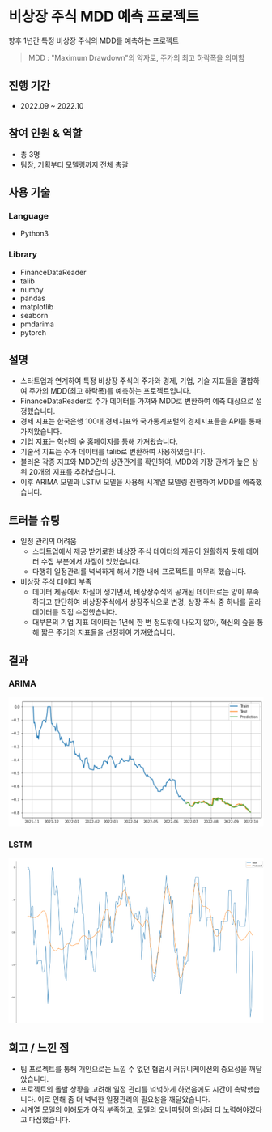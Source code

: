 # 비상장 주식 MDD 예측 프로젝트
향후 1년간 특정 비상장 주식의 MDD를 예측하는 프로젝트
> MDD : "Maximum Drawdown"의 약자로, 주가의 최고 하락폭을 의미함

## 진행 기간
- 2022.09 ~ 2022.10

## 참여 인원 & 역할
- 총 3명
- 팀장, 기획부터 모델링까지 전체 총괄

## 사용 기술
### Language
- Python3
### Library
- FinanceDataReader
- talib
- numpy
- pandas
- matplotlib
- seaborn
- pmdarima
- pytorch

## 설명
- 스타트업과 연계하여 특정 비상장 주식의 주가와 경제, 기업, 기술 지표들을 결합하여 주가의 MDD(최고 하락폭)를 예측하는 프로젝트입니다.
- FinanceDataReader로 주가 데이터를 가져와 MDD로 변환하여 예측 대상으로 설정했습니다.
- 경제 지표는 한국은행 100대 경제지표와 국가통계포털의 경제지표들을 API를 통해 가져왔습니다.
- 기업 지표는 혁신의 숲 홈페이지를 통해 가져왔습니다.
- 기술적 지표는 주가 데이터를 talib로 변환하여 사용하였습니다.
- 불러온 각종 지표와 MDD간의 상관관계를 확인하여, MDD와 가장 관계가 높은 상위 20개의 지표를 추려냈습니다.
- 이후 ARIMA 모델과 LSTM 모델을 사용해 시계열 모델링 진행하여 MDD를 예측했습니다.

## 트러블 슈팅
- 일정 관리의 어려움
    - 스타트업에서 제공 받기로한 비상장 주식 데이터의 제공이 원활하지 못해 데이터 수집 부분에서 차질이 있었습니다.
    - 다행히 일정관리를 넉넉하게 해서 기한 내에 프로젝트를 마무리 했습니다.
- 비상장 주식 데이터 부족
    - 데이터 제공에서 차질이 생기면서, 비상장주식의 공개된 데이터로는 양이 부족하다고 판단하여 비상장주식에서 상장주식으로 변경, 상장 주식 중 하나를 골라 데이터를 직접 수집했습니다.
    - 대부분의 기업 지표 데이터는 1년에 한 번 정도밖에 나오지 않아, 혁신의 숲을 통해 짧은 주기의 지표들을 선정하여 가져왔습니다.

## 결과
### ARIMA
![Alt text](image.png)
### LSTM
![Alt text](image-1.png)

## 회고 / 느낀 점
- 팀 프로젝트를 통해 개인으로는 느낄 수 없던 협업시 커뮤니케이션의 중요성을 깨달았습니다.
- 프로젝트의 돌발 상황을 고려해 일정 관리를 넉넉하게 하였음에도 시간이 촉박했습니다. 이로 인해 좀 더 넉넉한 일정관리의 필요성을 깨달았습니다.
- 시계열 모델의 이해도가 아직 부족하고, 모델의 오버피팅이 의심돼 더 노력해야겠다고 다짐했습니다.
